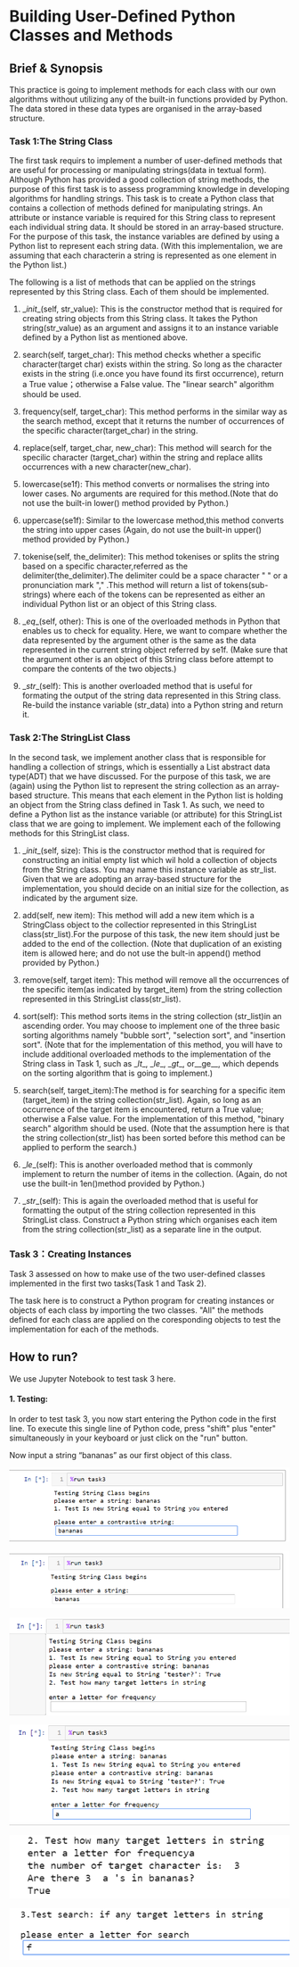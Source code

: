 # Building User-Defined Python Classes and Methods
## Brief & Synopsis
This practice is going to implement methods for each class with our own algorithms without utilizing
 any of the built-in functions provided by Python. The data stored in these data types are
 organised in the array-based structure.

### Task 1:The String Class
The first task requirs to implement a number of user-defined methods that are
useful for processing or manipulating strings(data in textual form). Although Python has provided a good
collection of string methods, the purpose of this first task is to assess programming knowledge 
in developing algorithms for handling strings.
This task is to create a Python class that contains a collection of methods defined for manipulating strings. An
attribute or instance variable is required for this String class to represent each individual string data. It should be
stored in an array-based structure. For the purpose of this task, the instance variables are defined by using
a Python list to represent each string data. (With this implementalion, we are assuming that each characterin a
string is represented as one element in the Python list.)


The following is a list of methods that can be applied on the strings represented by this String class. Each of them should
be implemented. 

1. \__init__(self, str_value): This is the constructor method that is required for creating string objects
from this String class. It takes the Python string(str_value) as an argument and assigns it to an instance
variable defined by a Python list as mentioned above.

2. search(self, target_char): This method checks whether a specific character(target char) exists
within the string. So long as the character exists in the string (i.e.once you have found its first occurrence), return
a True value；otherwise a False value. The "linear search" algorithm should be used.

3. frequency(self, target_char): This method performs in the similar way as the search method, except
that it returns the number of occurrences of the specific character(target_char) in the string.

4. replace(self, target_char, new_char): This method will search for the specilic character 
(target_char) within the string and replace allits occurrences with a new character(new_char).

5. lowercase(se1f): This method converts or normalises the string into lower cases. No arguments are required for 
this method.(Note that do not use the built-in lower() method provided by Python.)

6. uppercase(se1f): Similar to the lowercase method,this method converts the string into upper cases
(Again, do not use the built-in upper() method provided by Python.)

7. tokenise(self, the_delimiter): This method tokenises or splits the string based on a specific
character,referred as the delimiter(the_delimiter).The delimiter could be a space character " " or a
pronunciation mark "," .This method will return a list of tokens(sub-strings) where each of the tokens can be
represented as either an individual Python list or an object of this String class.

8. \__eq__(self, other): This is one of the overloaded methods in Python that enables us to check for
equality. Here, we want to compare whether the data represented by the argument other is the same as the data
represented in the current string object referred by se1f. (Make sure that the argument
other is an object of this String class before attempt to compare the contents of the two objects.)

9. \__str__(self): This is another overloaded method that is useful for formating the output of the string data
represented in this String class. Re-build the instance variable (str_data) into a Python string and return it.


### Task 2:The StringList Class

In the second task, we implement another class that is responsible for handling a collection of
strings, which is essentially a List abstract data type(ADT) that we have discussed. For the purpose of this task,
we are (again) using the Python list to represent the string collection as an array-based structure. This means that
each element in the Python list is holding an object from the String class defined in Task 1. As such, we need to
define a Python list as the instance variable (or attribute) for this StringList class that we are going to implement.
We implement each of the following methods for this StringList class. 

1. \__init__(self, size): This is the constructor method that is required for constructing an initial empty list
which wil hold a collection of objects from the String class. You may name this instance variable as 
str_list. Given that we are adopting an array-based structure for the implementation, you should decide on an
initial size for the collection, as indicated by the argument size.

2. add(self, new item): This method will add a new item which is a StringClass object to the collectior
represented in this StringList class(str_list).For the purpose of this task, the new item should just be added to
the end of the collection. (Note that duplication of an existing item is allowed here; and do not 
use the bult-in append() method provided by Python.)

3. remove(self, target item): This method will remove all the occurrences of the specific item(as
indicated by target_item) from the string collection represented in this StringList class(str_list).

4. sort(self): This method sorts items in the string collection (str_list)in an ascending order. You may
choose to implement one of the three basic sorting algorithms namely "bubble sort",
"selection sort", and "insertion sort". (Note that for the implementation of this method, you will have to include
additional overloaded methods to the implementation of the String class in Task 1, such as \__lt__, \__le__, 
\__gt__, or__ge__, which depends on the sorting algorithm that is going to implement.)

5. search(self, target_item):The method is for searching for a specific item (target_item) in the string
collection(str_list). Again, so long as an occurrence of the target item is encountered, return a True value;
otherwise a False value. For the implementation of this method, "binary search" algorithm should be used. 
(Note that the assumption here is that the string collection(str_list) has been sorted before this method can be 
applied to perform the search.)

6. \__le__(self): This is another overloaded method that is commonly implement to return the number of 
items in the collection. (Again, do not use the built-in 1en()method provided by Python.)

7. \__str__(self): This is again the overloaded method that is useful for formatting the output of the string
collection represented in this StringList class. Construct a Python string which organises each item from the string
collection(str_list) as a separate line in the output.


### Task 3：Creating Instances

Task 3 assessed on how to make use of the two user-defined classes implemented in the first two tasks(Task 1 and Task 2).

The task here is to construct a Python program for creating instances or objects of each class by importing the
two classes. "All" the methods defined for each class are applied on the coresponding objects to
test the implementation for each of the methods. 

## How to run?
We use Jupyter Notebook to test task 3 here.


#### 1. Testing:

In order to test task 3, you now start entering the Python code in the first line. To execute this single line of Python code, press "shift" plus "enter" simultaneously in your keyboard or just click on the "run" button.

Now input a string “bananas” as our first object of this class.

![](/images/i2.png)

![](/images/i1.png)

![](/images/i3.png)

![](/images/i4.png)

![](/images/i5.png)

![](/images/i6.png)








